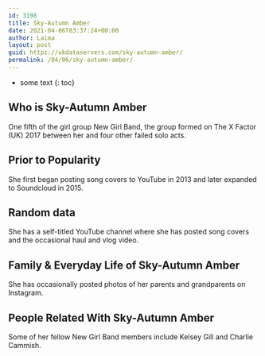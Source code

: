 ```yaml
---
id: 3198
title: Sky-Autumn Amber
date: 2021-04-06T03:37:24+00:00
author: Laima
layout: post
guid: https://ukdataservers.com/sky-autumn-amber/
permalink: /04/06/sky-autumn-amber/
---
```


* some text
{: toc}


## Who is Sky-Autumn Amber
                  
                  
                  
One fifth of the girl group New Girl Band, the group formed on The X Factor (UK) 2017 between her and four other failed solo acts. 
                  
              
            
              
            
                
                
                
## Prior to Popularity
                  
                  
                  
She first began posting song covers to YouTube in 2013 and later expanded to Soundcloud in 2015. 
                  
              
            
              
            
                
                
                
## Random data
                  
                  
                  
She has a self-titled YouTube channel where she has posted song covers and the occasional haul and vlog video. 
                  
              
            
              
            
                
                
                
## Family & Everyday Life of Sky-Autumn Amber
                  
                  
                  
She has occasionally posted photos of her parents and grandparents on Instagram. 
                  
              
            
              
            
                
                
                
## People Related With Sky-Autumn Amber
                  
                  
                  
Some of her fellow New Girl Band members include Kelsey Gill and Charlie Cammish. 
                  
              
            
              
            
                
              
            
              
              
            
            
              
            
          
          
          